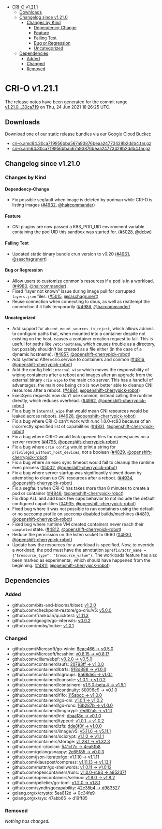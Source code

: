 - [CRI-O v1.21.1](#cri-o-v1211)
  - [Downloads](#downloads)
  - [Changelog since v1.21.0](#changelog-since-v1210)
    - [Changes by Kind](#changes-by-kind)
      - [Dependency-Change](#dependency-change)
      - [Feature](#feature)
      - [Failing Test](#failing-test)
      - [Bug or Regression](#bug-or-regression)
      - [Uncategorized](#uncategorized)
  - [Dependencies](#dependencies)
    - [Added](#added)
    - [Changed](#changed)
    - [Removed](#removed)

# CRI-O v1.21.1

The release notes have been generated for the commit range
[v1.21.0...30ca719](https://github.com/cri-o/cri-o/compare/v1.21.0...30ca719956bba567a93876beaa24773428b2ddb4) on Thu, 24 Jun 2021 18:26:25 UTC.

## Downloads

Download one of our static release bundles via our Google Cloud Bucket:

- [cri-o.amd64.30ca719956bba567a93876beaa24773428b2ddb4.tar.gz](https://storage.googleapis.com/k8s-conform-cri-o/artifacts/cri-o.amd64.30ca719956bba567a93876beaa24773428b2ddb4.tar.gz)
- [cri-o.arm64.30ca719956bba567a93876beaa24773428b2ddb4.tar.gz](https://storage.googleapis.com/k8s-conform-cri-o/artifacts/cri-o.arm64.30ca719956bba567a93876beaa24773428b2ddb4.tar.gz)

## Changelog since v1.21.0

### Changes by Kind

#### Dependency-Change
 - Fix possible segfault when image is deleted by podman while CRI-O is listing images ([#4932](https://github.com/cri-o/cri-o/pull/4932), [@haircommander](https://github.com/haircommander))

#### Feature
 - CNI plugins are now passed a K8S_POD_UID environment variable containing the pod UID this sandbox was started for. ([#5028](https://github.com/cri-o/cri-o/pull/5028), [@dcbw](https://github.com/dcbw))

#### Failing Test
 - Updated static binary bundle crun version to v0.20 ([#4961](https://github.com/cri-o/cri-o/pull/4961), [@saschagrunert](https://github.com/saschagrunert))

#### Bug or Regression
 - Allow users to customize conmon's resources if a pod is in a workload. ([#4980](https://github.com/cri-o/cri-o/pull/4980), [@haircommander](https://github.com/haircommander))
 - Fixed "layer not known" issue during image pull for corrupted `layers.json` files. ([#5015](https://github.com/cri-o/cri-o/pull/5015), [@saschagrunert](https://github.com/saschagrunert))
 - Reuse connection when connecting to dbus, as well as reattempt the connection if it fails temporarily ([#4986](https://github.com/cri-o/cri-o/pull/4986), [@haircommander](https://github.com/haircommander))

#### Uncategorized
 - Add support for `absent_mount_sources_to_reject`, which allows admins to configure paths that, when mounted into a container despite not existing on the host, causes a container creation request to fail. This is useful for paths like `/etc/hostname`, which causes trouble as a directory, but possibly shouldn't be created as a file either (in the case of a dynamic hostname). ([#4857](https://github.com/cri-o/cri-o/pull/4857), [@openshift-cherrypick-robot](https://github.com/openshift-cherrypick-robot))
 - Add systemd After=crio.service to containers and conmon ([#4816](https://github.com/cri-o/cri-o/pull/4816), [@openshift-cherrypick-robot](https://github.com/openshift-cherrypick-robot))
 - Add the config field `internal_wipe` which moves the responsibility of wiping containers after a reboot and images after an upgrade from the external binary `crio wipe` to the main crio server. This has a handful of advantages, the main one being crio is now better able to cleanup CNI resources after a reboot. ([#4884](https://github.com/cri-o/cri-o/pull/4884), [@openshift-cherrypick-robot](https://github.com/openshift-cherrypick-robot))
 - ExecSync requests now don't use conmon, instead calling the runtime directly, which reduces overhead. ([#4962](https://github.com/cri-o/cri-o/pull/4962), [@openshift-cherrypick-robot](https://github.com/openshift-cherrypick-robot))
 - Fix a bug in `internal_wipe` that would mean CNI resources would be leaked across reboots. ([#4928](https://github.com/cri-o/cri-o/pull/4928), [@openshift-cherrypick-robot](https://github.com/openshift-cherrypick-robot))
 - Fix a bug where CRI-O can't work with runc 1.0.0-rc93 because of an incorrectly specified list of capabilities ([#4831](https://github.com/cri-o/cri-o/pull/4831), [@openshift-cherrypick-robot](https://github.com/openshift-cherrypick-robot))
 - Fix a bug where CRI-O would leak opened files for namespaces on a server restore ([#4795](https://github.com/cri-o/cri-o/pull/4795), [@openshift-cherrypick-robot](https://github.com/openshift-cherrypick-robot))
 - Fix a bug where `crio config` would print a string for `privileged_without_host_devices`, not a boolean ([#4829](https://github.com/cri-o/cri-o/pull/4829), [@openshift-cherrypick-robot](https://github.com/openshift-cherrypick-robot))
 - Fix a bug where an exec sync timeout would fail to cleanup the runtime exec process ([#5002](https://github.com/cri-o/cri-o/pull/5002), [@openshift-cherrypick-robot](https://github.com/openshift-cherrypick-robot))
 - Fix a bug where server startup was significantly slowed down by attempting to clean up CNI resources after a reboot. ([#4934](https://github.com/cri-o/cri-o/pull/4934), [@openshift-cherrypick-robot](https://github.com/openshift-cherrypick-robot))
 - Fix a segfault when CRI-O has takes more than 8 minutes to create a pod or container ([#4846](https://github.com/cri-o/cri-o/pull/4846), [@openshift-cherrypick-robot](https://github.com/openshift-cherrypick-robot))
 - Fix drop ALL and add back few caps behavior to not include the default configured capabilities ([#4935](https://github.com/cri-o/cri-o/pull/4935), [@openshift-cherrypick-robot](https://github.com/openshift-cherrypick-robot))
 - Fixed bug where it was not possible to run containers using the default or no seccomp profile on 
  seccomp disabled builds/machines ([#4819](https://github.com/cri-o/cri-o/pull/4819), [@openshift-cherrypick-robot](https://github.com/openshift-cherrypick-robot))
 - Fixed bug where runtime VM created containers never reach their `completed` state. ([#4812](https://github.com/cri-o/cri-o/pull/4812), [@openshift-cherrypick-robot](https://github.com/openshift-cherrypick-robot))
 - Reduce the permission on the listen socket to 0660 ([#4930](https://github.com/cri-o/cri-o/pull/4930), [@openshift-cherrypick-robot](https://github.com/openshift-cherrypick-robot))
 - Update how the resources for a workload is specified. Now, to override a workload, the pod must have the annotation `$prefix/$ctr_name = {"$resource_type": "$resource_value"}`. The workloads feature has also been marked as experimental, which should have happened from the beginning. ([#4811](https://github.com/cri-o/cri-o/pull/4811), [@openshift-cherrypick-robot](https://github.com/openshift-cherrypick-robot))

## Dependencies

### Added
- github.com/bits-and-blooms/bitset: [v1.2.0](https://github.com/bits-and-blooms/bitset/tree/v1.2.0)
- github.com/checkpoint-restore/go-criu/v5: [v5.0.0](https://github.com/checkpoint-restore/go-criu/v5/tree/v5.0.0)
- github.com/frankban/quicktest: [v1.11.3](https://github.com/frankban/quicktest/tree/v1.11.3)
- github.com/google/go-intervals: [v0.0.2](https://github.com/google/go-intervals/tree/v0.0.2)
- github.com/moby/locker: [v1.0.1](https://github.com/moby/locker/tree/v1.0.1)

### Changed
- github.com/Microsoft/go-winio: [6eac466 → v0.5.0](https://github.com/Microsoft/go-winio/compare/6eac466...v0.5.0)
- github.com/Microsoft/hcsshim: [v0.8.15 → v0.8.17](https://github.com/Microsoft/hcsshim/compare/v0.8.15...v0.8.17)
- github.com/cilium/ebpf: [v0.2.0 → v0.5.0](https://github.com/cilium/ebpf/compare/v0.2.0...v0.5.0)
- github.com/containerd/aufs: [20793ff → v1.0.0](https://github.com/containerd/aufs/compare/20793ff...v1.0.0)
- github.com/containerd/btrfs: [918d888 → v1.0.0](https://github.com/containerd/btrfs/compare/918d888...v1.0.0)
- github.com/containerd/cgroups: [8a68de5 → v1.0.1](https://github.com/containerd/cgroups/compare/8a68de5...v1.0.1)
- github.com/containerd/console: [v1.0.1 → v1.0.2](https://github.com/containerd/console/compare/v1.0.1...v1.0.2)
- github.com/containerd/containerd: [v1.5.0-beta.4 → v1.5.1](https://github.com/containerd/containerd/compare/v1.5.0-beta.4...v1.5.1)
- github.com/containerd/continuity: [50096c9 → v0.1.0](https://github.com/containerd/continuity/compare/50096c9...v0.1.0)
- github.com/containerd/fifo: [115abcc → v1.0.0](https://github.com/containerd/fifo/compare/115abcc...v1.0.0)
- github.com/containerd/go-cni: [v1.0.1 → v1.0.2](https://github.com/containerd/go-cni/compare/v1.0.1...v1.0.2)
- github.com/containerd/go-runc: [16b287b → v1.0.0](https://github.com/containerd/go-runc/compare/16b287b...v1.0.0)
- github.com/containerd/imgcrypt: [7ed62a5 → v1.1.1](https://github.com/containerd/imgcrypt/compare/7ed62a5...v1.1.1)
- github.com/containerd/nri: [dbaa18c → v0.1.0](https://github.com/containerd/nri/compare/dbaa18c...v0.1.0)
- github.com/containerd/typeurl: [v1.0.1 → v1.0.2](https://github.com/containerd/typeurl/compare/v1.0.1...v1.0.2)
- github.com/containerd/zfs: [dde8f0f → v1.0.0](https://github.com/containerd/zfs/compare/dde8f0f...v1.0.0)
- github.com/containers/image/v5: [v5.11.0 → v5.11.1](https://github.com/containers/image/v5/compare/v5.11.0...v5.11.1)
- github.com/containers/ocicrypt: [v1.1.0 → v1.1.1](https://github.com/containers/ocicrypt/compare/v1.1.0...v1.1.1)
- github.com/containers/storage: [v1.28.1 → v1.32.3](https://github.com/containers/storage/compare/v1.28.1...v1.32.3)
- github.com/cri-o/ocicni: [541cf7c → 4ea5fb8](https://github.com/cri-o/ocicni/compare/541cf7c...4ea5fb8)
- github.com/golang/snappy: [2e65f85 → v0.0.3](https://github.com/golang/snappy/compare/2e65f85...v0.0.3)
- github.com/json-iterator/go: [v1.1.10 → v1.1.11](https://github.com/json-iterator/go/compare/v1.1.10...v1.1.11)
- github.com/klauspost/compress: [v1.11.13 → v1.13.1](https://github.com/klauspost/compress/compare/v1.11.13...v1.13.1)
- github.com/mattn/go-shellwords: [v1.0.11 → v1.0.12](https://github.com/mattn/go-shellwords/compare/v1.0.11...v1.0.12)
- github.com/opencontainers/runc: [v1.0.0-rc93 → a95237f](https://github.com/opencontainers/runc/compare/v1.0.0-rc93...a95237f)
- github.com/opencontainers/selinux: [v1.8.0 → v1.8.2](https://github.com/opencontainers/selinux/compare/v1.8.0...v1.8.2)
- github.com/pelletier/go-toml: [v1.2.0 → v1.8.1](https://github.com/pelletier/go-toml/compare/v1.2.0...v1.8.1)
- github.com/syndtr/gocapability: [42c35b4 → d983527](https://github.com/syndtr/gocapability/compare/42c35b4...d983527)
- golang.org/x/crypto: 5ea612d → 0c34fe9
- golang.org/x/sys: 47abb65 → d19ff85

### Removed
_Nothing has changed._

